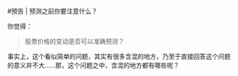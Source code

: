 #预告 | 预测之前你要注意什么？

你觉得：

>股票价格的变动是否可以准确预测？

事实上，这个看似简单的问题，其实有很多含混的地方，乃至于直接回答这个问题的意义并不大……那，这个问题之中，含混的地方都有哪些呢？